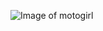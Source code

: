 ![Image of motogirl](https://sun9-75.userapi.com/impg/U2MsLIkQpNnHNJd_uE9VKMOMXxIrli0cGmiRZg/m2YpmErWMiU.jpg?size=809x845&quality=96&sign=c3c0d40a6718d9e6f2f95d1e07c202c9&type=album)
